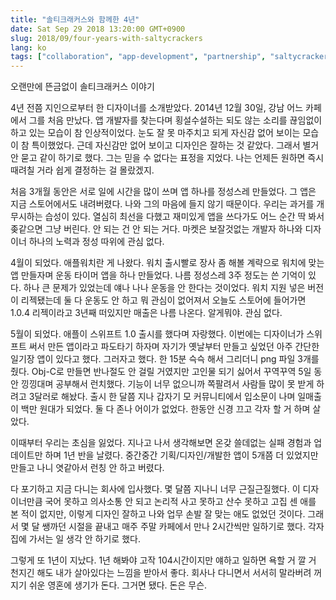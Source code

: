 ```yaml
---
title: "솔티크래커스와 함께한 4년"
date: Sat Sep 29 2018 13:20:00 GMT+0900
slug: 2018/09/four-years-with-saltycrackers
lang: ko
tags: ["collaboration", "app-development", "partnership", "saltycrackers"]
---
```


오랜만에 뜬금없이 솔티크래커스 이야기

4년 전쯤 지인으로부터 한 디자이너를 소개받았다. 2014년 12월 30일, 강남 어느 카페에서 그를 처음 만났다. 앱 개발자를 찾는다며 횡설수설하는 되도 않는 소리를 끊임없이 하고 있는 모습이 참 인상적이었다. 눈도 잘 못 마주치고 되게 자신감 없어 보이는 모습이 참 특이했었다. 근데 자신감만 없어 보이고 디자인은 잘하는 것 같았다. 그래서 별거 안 묻고 같이 하기로 했다. 그는 믿을 수 없다는 표정을 지었다. 나는 언제든 원하면 즉시 때려칠 거라 쉽게 결정하는 걸 몰랐겠지.

처음 3개월 동안은 서로 일에 시간을 많이 쓰며 앱 하나를 정성스레 만들었다. 그 앱은 지금 스토어에서도 내려버렸다. 나와 그의 마음에 들지 않기 때문이다. 우리는 과거를 개무시하는 습성이 있다. 열심히 최선을 다했고 재미있게 앱을 쓰다가도 어느 순간 딱 봐서 좆같으면 그냥 버린다. 안 되는 건 안 되는 거다. 마켓은 보잘것없는 개발자 하나와 디자이너 하나의 노력과 정성 따위에 관심 없다.

4월이 되었다. 애플워치란 게 나왔다. 워치 출시빨로 장사 좀 해볼 계략으로 워치에 맞는 앱 만들자며 운동 타이머 앱을 하나 만들었다. 나름 정성스레 3주 정도는 쓴 기억이 있다. 하나 큰 문제가 있었는데 얘나 나나 운동을 안 한다는 것이었다. 워치 지원 넣은 버전이 리젝됐는데 둘 다 운동도 안 하고 뭐 관심이 없어져서 오늘도 스토어에 들어가면 1.0.4 리젝이라고 3년째 떠있지만 매출은 나름 나온다. 알게뭐야. 관심 없다.

5월이 되었다. 애플이 스위프트 1.0 출시를 했다며 자랑했다. 이번에는 디자이너가 스위프트 써서 만든 앱이라고 파도타기 하자며 자기가 옛날부터 만들고 싶었던 아주 간단한 일기장 앱이 있다고 했다. 그러자고 했다. 한 15분 슥슥 해서 그리더니 png 파일 3개를 줬다. Obj-C로 만들면 반나절도 안 걸릴 거였지만 고인물 되기 싫어서 꾸역꾸역 5일 동안 낑낑대며 공부해서 런치했다. 기능이 너무 없으니까 쪽팔려서 사람들 많이 못 받게 하려고 3달러로 해놨다. 출시 한 달쯤 지나 갑자기 모 커뮤니티에서 입소문이 나며 일매출이 백만 원대가 되었다. 둘 다 존나 어이가 없었다. 한동안 신경 끄고 각자 할 거 하며 살았다.

이때부터 우리는 초심을 잃었다. 지나고 나서 생각해보면 온갖 쓸데없는 실패 경험과 업데이트만 하며 1년 반을 날렸다. 중간중간 기획/디자인/개발한 앱이 5개쯤 더 있었지만 만들고 나니 엿같아서 런칭 안 하고 버렸다.

다 포기하고 지금 다니는 회사에 입사했다. 몇 달쯤 지나니 너무 근질근질했다. 이 디자이너만큼 국어 못하고 의사소통 안 되고 논리적 사고 못하고 산수 못하고 고집 센 애를 본 적이 없지만, 이렇게 디자인 잘하고 나와 업무 손발 잘 맞는 애도 없었던 것이다. 그래서 몇 달 쌩까던 시절을 끝내고 매주 주말 카페에서 만나 2시간씩만 일하기로 했다. 각자 집에 가서는 일 생각 안 하기로 했다.

그렇게 또 1년이 지났다. 1년 해봐야 고작 104시간이지만 얘하고 일하면 욕할 거 깔 거 천지긴 해도 내가 살아있다는 느낌을 받아서 좋다. 회사나 다니면서 서서히 말라버려 꺼지기 쉬운 영혼에 생기가 돈다. 그거면 됐다. 돈은 무슨.
